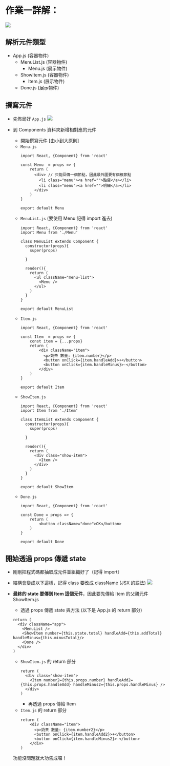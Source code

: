 # 作業一詳解：
![](https://i.imgur.com/pm8bfuO.png)

## 解析元件類型
* App.js (容器物件)
    * MenuList.js (容器物件)
        * Menu.js (展示物件)
    * ShowItem.js (容器物件)
        * Item.js (展示物件)
    * Done.js (展示物件)


## 撰寫元件
* 先佈局好 `App.js`
![](https://i.imgur.com/11N9A6s.png)

* 到 Components 資料夾新增相對應的元件
    * 開始撰寫元件 [由小到大原則]
    * `Menu.js`
        ```
        import React, {Component} from 'react'

        const Menu  = props => {
            return (
              <div> // 只能回傳一個節點，因此最外圍要有個根節點
                <li class="menu"><a href="">點餐</a></li>
                <li class="menu"><a href="">明細</a></li>
              </div>
            )
        }

        export default Menu
        ```
    * `MenuList.js` (要使用 Menu 記得 import 進去)
        ```
        import React, {Component} from 'react'
        import Menu from './Menu'

        class MenuList extends Component {
          constructor(props){
            super(props)

          }

          render(){
            return (
              <ul className="menu-list">
                <Menu />
              </ul>
            )
          }
        }

        export default MenuList
        ```
    * `Item.js`
        ```
        import React, {Component} from 'react'

        const Item  = props => {
            const item = {...props}
            return (
                <div className="item">
                  <p>奶茶 數量: {item.number}</p>
                  <button onClick={item.handleAdd}>+</button>
                  <button onClick={item.handleMinus}>-</button>
                </div>
            )
        }

        export default Item
        ```
    * `ShowItem.js` 
        ```
        import React, {Component} from 'react'
        import Item from './Item'

        class ItemList extends Component {
          constructor(props){
            super(props)

          }

          render(){
            return (
              <div class="show-item">
                <Item />
              </div>
            )
          }
        }

        export default ShowItem
        ```
    * `Done.js`
        ```
        import React, {Component} from 'react'

        const Done = props => {
            return (
                <button className="done">OK</button>
            )
        }

        export default Done
        ```
## 開始透過 props 傳遞 state
* 剛剛把程式碼都抽取成元件並組織好了（記得 import）
* 結構會變成以下這樣，記得 class 要改成 className (JSX 的語法)
![](https://i.imgur.com/ruVFQbu.png)
* **最終的 state 要傳到 Item 這個元件**，因此要先傳給 Item 的父親元件 ShowItem.js
    * 透過 props 傳遞 state 與方法
    (以下是 App.js 的 return 部分)
    ```
    return (
      <div className="app">
        <MenuList />
        <ShowItem number={this.state.total} handleAdd={this.addTotal} handleMinus={this.minusTotal}/>
        <Done />
      </div>
    )
    ```
    * `ShowItem.js` 的 return 部分
        ```
        return (
          <div class="show-item">
            <Item number2={this.props.number} handleAdd2={this.props.handleAdd} handleMinus2={this.props.handleMinus} />
          </div>
        )
        ```
        * 再透過 props 傳給 Item
    * `Item.js` 的 return 部分
        ```
        return (
            <div className="item">
              <p>奶茶 數量: {item.number2}</p>
              <button onClick={item.handleAdd2}>+</button>
              <button onClick={item.handleMinus2}>-</button>
            </div>
        )
        ```
        
    功能沒問題就大功告成囉！